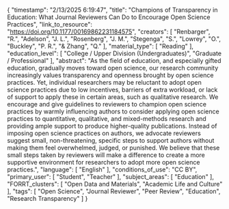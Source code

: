 {
    "timestamp": "2/13/2025 6:19:47",
    "title": "Champions of Transparency in Education: What Journal Reviewers Can Do to Encourage Open Science Practices",
    "link_to_resource": "https://doi.org/10.1177/00169862231184575",
    "creators": [
        "Renbarger",
        "R.",
        "Adelson",
        "J. L.",
        "Rosenberg",
        "J. M.",
        "Stegenga",
        "S.",
        "Lowrey",
        "O.",
        "Buckley",
        "P. R.",
        "& Zhang",
        "Q."
    ],
    "material_type": [
        "Reading"
    ],
    "education_level": [
        "College / Upper Division (Undergraduates)",
        "Graduate / Professional"
    ],
    "abstract": "As the field of education, and especially gifted education, gradually moves toward open science, our research community increasingly values transparency and openness brought by open science practices. Yet, individual researchers may be reluctant to adopt open science practices due to low incentives, barriers of extra workload, or lack of support to apply these in certain areas, such as qualitative research. We encourage and give guidelines to reviewers to champion open science practices by warmly influencing authors to consider applying open science practices to quantitative, qualitative, and mixed-methods research and providing ample support to produce higher-quality publications. Instead of imposing open science practices on authors, we advocate reviewers suggest small, non-threatening, specific steps to support authors without making them feel overwhelmed, judged, or punished. We believe that these small steps taken by reviewers will make a difference to create a more supportive environment for researchers to adopt more open science practices.",
    "language": [
        "English"
    ],
    "conditions_of_use": "CC BY",
    "primary_user": [
        "Student",
        "Teacher"
    ],
    "subject_areas": [
        "Education"
    ],
    "FORRT_clusters": [
        "Open Data and Materials",
        "Academic Life and Culture"
    ],
    "tags": [
        "Open Science",
        "Journal Reviewer",
        "Peer Review",
        "Education",
        "Research Transparency"
    ]
}